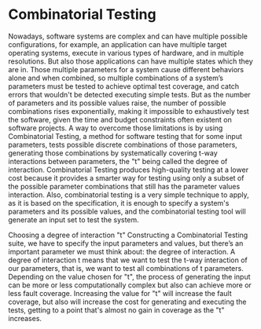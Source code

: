 Combinatorial Testing
=====================

Nowadays, software systems are complex and can have multiple possible configurations, for example, an application can have multiple target operating systems, execute in various types of hardware, and in multiple resolutions. But also those applications can have multiple states which they are in.
Those multiple parameters for a system cause different behaviors alone and when combined, so multiple combinations of a system’s parameters must be tested to achieve optimal test coverage, and catch errors that wouldn't be detected executing simple tests. But as the number of parameters and its possible values raise, the number of possible combinations rises exponentially, making it impossible to exhaustively test the software, given the time and budget constraints often existent on software projects.
A way to overcome those limitations is by using Combinatorial Testing, a method for software testing that for some input parameters, tests possible discrete combinations of those parameters, generating those combinations by systematically covering t-way interactions between parameters, the "t" being called the degree of interaction.
Combinatorial Testing produces high-quality testing at a lower cost because it provides a smarter way for testing using only a subset of the possible parameter combinations that still has the parameter values interaction. Also, combinatorial testing is a very simple technique to apply, as it is based on the specification, it is enough to specify a system's parameters and its possible values, and the combinatorial testing tool will generate an input set to test the system.

Choosing a degree of interaction "t"
Constructing a Combinatorial Testing suite, we have to specify the input parameters and values, but there’s an important parameter we must think about: the degree of interaction. A degree of interaction t means that we want to test the t-way interaction of our parameters, that is, we want to test all combinations of t parameters.	
Depending on the value chosen for "t", the process of generating the input can be more or less computationally complex but also can achieve more or less fault coverage. Increasing the value for "t" will increase the fault coverage, but also will increase the cost for generating and executing the tests, getting to a point that's almost no gain in coverage as the "t"  increases.

